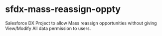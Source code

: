 # sfdx-mass-reassign-oppty
Salesforce DX Project to allow Mass reassign opportunities without giving View/Modify All data permission to users.
